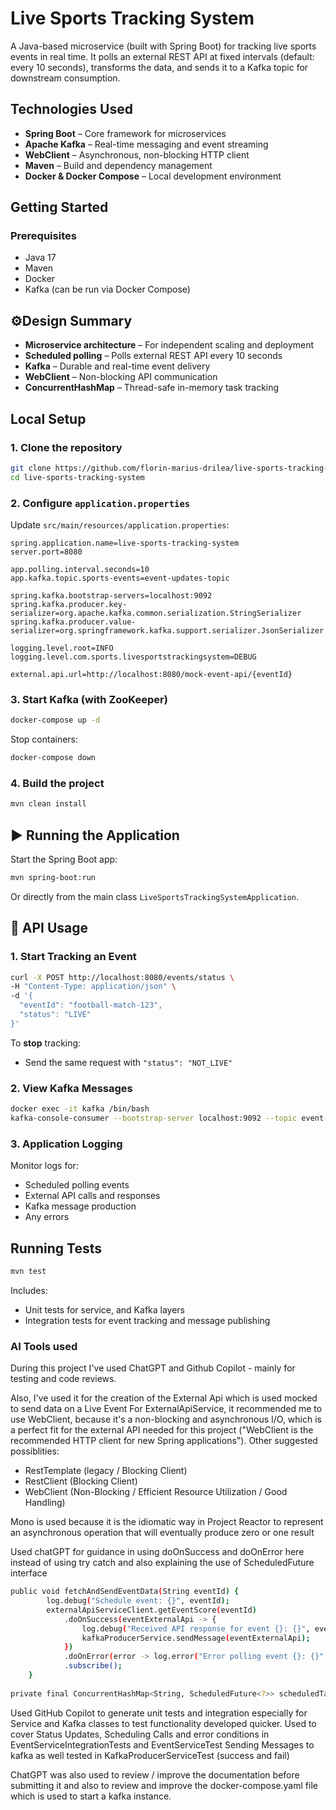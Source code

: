 # Live Sports Tracking System

A Java-based microservice (built with Spring Boot) for tracking live sports events in real time. It polls an external REST API at fixed intervals (default: every 10 seconds), transforms the data, and sends it to a Kafka topic for downstream consumption.

## Technologies Used

- **Spring Boot** – Core framework for microservices
- **Apache Kafka** – Real-time messaging and event streaming
- **WebClient** – Asynchronous, non-blocking HTTP client
- **Maven** – Build and dependency management
- **Docker & Docker Compose** – Local development environment

## Getting Started

### Prerequisites

- Java 17
- Maven
- Docker
- Kafka (can be run via Docker Compose)

## ⚙Design Summary

- **Microservice architecture** – For independent scaling and deployment
- **Scheduled polling** – Polls external REST API every 10 seconds
- **Kafka** – Durable and real-time event delivery
- **WebClient** – Non-blocking API communication
- **ConcurrentHashMap** – Thread-safe in-memory task tracking

## Local Setup

### 1. Clone the repository
```bash
git clone https://github.com/florin-marius-drilea/live-sports-tracking-system.git
cd live-sports-tracking-system
```

### 2. Configure `application.properties`

Update `src/main/resources/application.properties`:
```properties
spring.application.name=live-sports-tracking-system
server.port=8080

app.polling.interval.seconds=10
app.kafka.topic.sports-events=event-updates-topic

spring.kafka.bootstrap-servers=localhost:9092
spring.kafka.producer.key-serializer=org.apache.kafka.common.serialization.StringSerializer
spring.kafka.producer.value-serializer=org.springframework.kafka.support.serializer.JsonSerializer

logging.level.root=INFO
logging.level.com.sports.livesportstrackingsystem=DEBUG

external.api.url=http://localhost:8080/mock-event-api/{eventId}
```

### 3. Start Kafka (with ZooKeeper)
```bash
docker-compose up -d
```

Stop containers:
```bash
docker-compose down
```

### 4. Build the project
```bash
mvn clean install
```

## ▶️ Running the Application

Start the Spring Boot app:
```bash
mvn spring-boot:run
```
Or directly from the main class `LiveSportsTrackingSystemApplication`.

## 🧾 API Usage

### 1. Start Tracking an Event
```bash
curl -X POST http://localhost:8080/events/status \
-H "Content-Type: application/json" \
-d '{
  "eventId": "football-match-123",
  "status": "LIVE"
}'
```

To **stop** tracking:
- Send the same request with `"status": "NOT_LIVE"`

### 2. View Kafka Messages
```bash
docker exec -it kafka /bin/bash
kafka-console-consumer --bootstrap-server localhost:9092 --topic event-updates-topic --from-beginning
```

### 3. Application Logging

Monitor logs for:
- Scheduled polling events
- External API calls and responses
- Kafka message production
- Any errors

## Running Tests

```bash
mvn test
```

Includes:
- Unit tests for service, and Kafka layers
- Integration tests for event tracking and message publishing

### AI Tools used
During this project I've used ChatGPT and Github Copilot - mainly for testing and code reviews.

Also, I've used it for the creation of the External Api which is used mocked to send data on a Live Event
For ExternalApiService, it recommended me to use WebClient, because it's a non-blocking and asynchronous I/O, which is a perfect fit for 
the external API needed for this project ("WebClient is the recommended HTTP client for new Spring applications").
Other suggested possiblities:
- RestTemplate (legacy / Blocking Client)
- RestClient  (Blocking Client)
- WebClient (Non-Blocking / Efficient Resource Utilization / Good Handling)

Mono is used because it is the idiomatic way in 
Project Reactor to represent an asynchronous operation that will eventually produce zero or one result

Used chatGPT for guidance in using doOnSuccess and doOnError here instead of using try catch
and also explaining the use of ScheduledFuture interface
```bash
public void fetchAndSendEventData(String eventId) {
        log.debug("Schedule event: {}", eventId);
        externalApiServiceClient.getEventScore(eventId)
            .doOnSuccess(eventExternalApi -> {
                log.debug("Received API response for event {}: {}", eventId, eventExternalApi);
                kafkaProducerService.sendMessage(eventExternalApi);
            })
            .doOnError(error -> log.error("Error polling event {}: {}", eventId, error.getMessage()))
            .subscribe();
    }
    
private final ConcurrentHashMap<String, ScheduledFuture<?>> scheduledTasks = new ConcurrentHashMap<>();
```

Used GitHub Copilot to generate unit tests and integration especially for Service and Kafka classes to test functionality developed quicker.
Used to cover Status Updates, Scheduling Calls and error conditions in EventServiceIntegrationTests and EventServiceTest
Sending Messages to kafka as well tested in KafkaProducerServiceTest (success and fail)

ChatGPT was also used to review / improve the documentation before submitting it and 
also to review and improve the docker-compose.yaml file which is used to start a kafka instance.